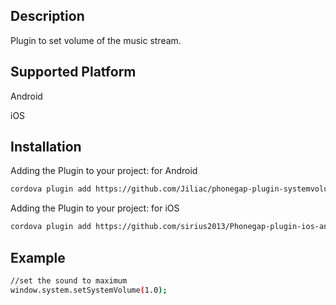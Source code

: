 ## Description

Plugin to set volume of the music stream.

## Supported Platform

Android

iOS

## Installation

Adding the Plugin to your project: for Android
```bash
cordova plugin add https://github.com/Jiliac/phonegap-plugin-systemvolume.git
```


Adding the Plugin to your project: for iOS
```bash
cordova plugin add https://github.com/sirius2013/Phonegap-plugin-ios-android-systemvolume.git
```

## Example

```bash
//set the sound to maximum
window.system.setSystemVolume(1.0);
```
